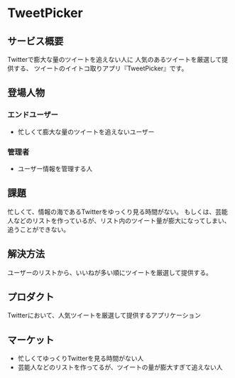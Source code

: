 # TweetPicker

## サービス概要
Twitterで膨大な量のツイートを追えない人に
人気のあるツイートを厳選して提供する、
ツイートのイイトコ取りアプリ『TweetPicker』です。

## 登場人物
### エンドユーザー
- 忙しくて膨大な量のツイートを追えないユーザー
### 管理者
- ユーザー情報を管理する人

## 課題
忙しくて、情報の海であるTwitterをゆっくり見る時間がない。
もしくは、芸能人などのリストを作っているが、リスト内のツイート量が膨大になってしまい、追うことができない。

## 解決方法
ユーザーのリストから、いいねが多い順にツイートを厳選して提供する。

## プロダクト
Twitterにおいて、人気ツイートを厳選して提供するアプリケーション

## マーケット
- 忙しくてゆっくりTwitterを見る時間がない人
- 芸能人などのリストを作ってるが、ツイートの量が膨大すぎて追えない人
